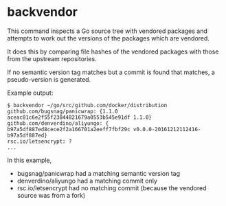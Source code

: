 backvendor
==========

This command inspects a Go source tree with vendored packages and attempts to work out the versions of the packages which are vendored.

It does this by comparing file hashes of the vendored packages with those from the upstream repositories.

If no semantic version tag matches but a commit is found that matches, a pseudo-version is generated.

Example output:

```
$ backvendor ~/go/src/github.com/docker/distribution
github.com/bugsnag/panicwrap: {1.1.0 aceac81c6e2f55f23844821679a0553b545e91df 1.1.0}
github.com/denverdino/aliyungo: { b97a5df887ed8cece2f2a166701a2eeff7fbf29c v0.0.0-20161212112416-b97a5df887ed}
rsc.io/letsencrypt: ?
...
```

In this example,

* bugsnag/panicwrap had a matching semantic version tag
* denverdino/aliyungo had a matching commit only
* rsc.io/letsencrypt had no matching commit (because the vendored source was from a fork)

